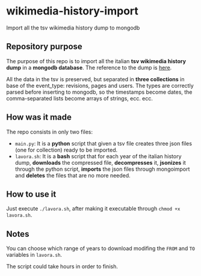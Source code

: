 # wikimedia-history-import
Import all the tsv wikimedia history dump to mongodb

## Repository purpose

The purpose of this repo is to import all the italian **tsv wikimedia history dump** in a **mongodb database**. The reference to the dump is [here](https://dumps.wikimedia.org/other/mediawiki_history/readme.html).

All the data in the tsv is preserved, but separated in **three collections** in base of the event_type: revisions, pages and users. The types are correctly parsed before inserting to mongodb, so the timestamps become dates, the comma-separated lists become arrays of strings, ecc. ecc.

## How was it made

The repo consists in only two files:
* `main.py`: It is a **python** script that given a tsv file creates three json files (one for collection) ready to be imported.
* `lavora.sh`: It is a **bash** script that for each year of the italian history dump, **downloads** the compressed file, **decompresses** it, **jsonizes** it through the python script, **imports** the json files through mongoimport and **deletes** the files that are no more needed.

## How to use it

Just execute `./lavora.sh`, after making it executable through `chmod +x lavora.sh`.

## Notes

You can choose which range of years to download modifing the `FROM` and `TO` variables in `lavora.sh`.

The script could take hours in order to finish.
